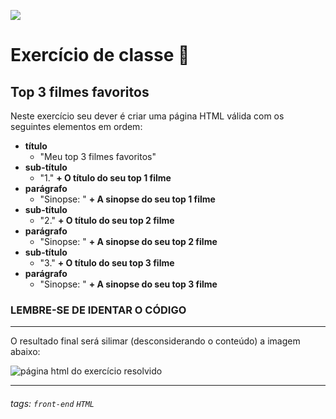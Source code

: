 ![]()<img src ="https://i.ibb.co/HxbwZMt/photoshop-capa-codelab.png" >

# Exercício de classe 🏫

## Top 3 filmes favoritos

Neste exercício seu dever é criar uma página HTML válida com os seguintes elementos em ordem:

- **título**
  - "Meu top 3 filmes favoritos"
- **sub-título**
  - "1." **+ O título do seu top 1 filme**
- **parágrafo**
  - "Sinopse: " **+ A sinopse do seu top 1 filme**
- **sub-título**
  - "2." **+ O título do seu top 2 filme**
- **parágrafo**
  - "Sinopse: " **+ A sinopse do seu top 2 filme**
- **sub-título**
  - "3." **+ O título do seu top 3 filme**
- **parágrafo**
  - "Sinopse: " **+ A sinopse do seu top 3 filme**

### LEMBRE-SE DE IDENTAR O CÓDIGO 

---

O resultado final será silimar (desconsiderando o conteúdo) a imagem abaixo:

![página html do exercício resolvido](https://i.imgur.com/ZP8pTHQ.png)

---

###### tags: `front-end` `HTML`
